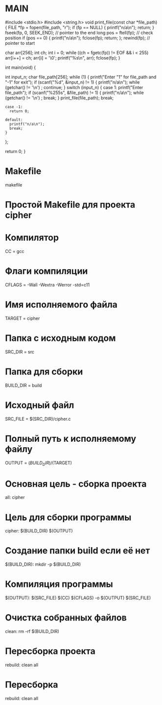 # MAIN
#include <stdio.h>
#include <string.h>
void print_file(const char *file_path)
{
  FILE *fp = fopen(file_path, "r");
  if (fp == NULL)
  {
    printf("n/a\n");
    return;
  }
  fseek(fp, 0, SEEK_END); // pointer  to the end
  long pos = ftell(fp);   // check position
  if (pos == 0)
  {
    printf("n/a\n");
    fclose(fp);
    return;
  };
  rewind(fp); // pointer to start

  char arr[256];
  int ch;
  int i = 0;
  while ((ch = fgetc(fp)) != EOF && i < 255)
    arr[i++] = ch;
  arr[i] = '\0';
  printf("%s\n", arr);
  fclose(fp);
}

int main(void)
{

  int input_n;
  char file_path[256];
  while (1)
  {
    printf("Enter \"1\" for file_path and \"-1\" for exit");
    if (scanf("%d", &input_n) != 1)
    {
      printf("n/a\n");
      while (getchar() != '\n')
        ;
      continue;
    }
    switch (input_n)
    {
    case 1:
      printf("Enter file_path");
      if (scanf("%255s", &file_path) != 1)
      {
        printf("n/a\n");
        while (getchar() != '\n')
          ;
        break;
      }
      print_file(file_path);
      break;

    case -1:
      return 0;

    default:
      printf("n/a\n");
      break;
    }
  };

  return 0;
}
# Makefile
makefile
# Простой Makefile для проекта cipher

# Компилятор
CC = gcc

# Флаги компиляции
CFLAGS = -Wall -Wextra -Werror -std=c11

# Имя исполняемого файла
TARGET = cipher

# Папка с исходным кодом
SRC_DIR = src

# Папка для сборки
BUILD_DIR = build

# Исходный файл
SRC_FILE = $(SRC_DIR)/cipher.c

# Полный путь к исполняемому файлу
OUTPUT = $(BUILD_DIR)/$(TARGET)

# Основная цель - сборка проекта
all: cipher

# Цель для сборки программы
cipher: $(BUILD_DIR) $(OUTPUT)

# Создание папки build если её нет
$(BUILD_DIR):
	mkdir -p $(BUILD_DIR)

# Компиляция программы
$(OUTPUT): $(SRC_FILE)
	$(CC) $(CFLAGS) -o $(OUTPUT) $(SRC_FILE)

# Очистка собранных файлов
clean:
	rm -rf $(BUILD_DIR)

# Пересборка проекта
rebuild: clean all

# Пересборка
rebuild: clean all
